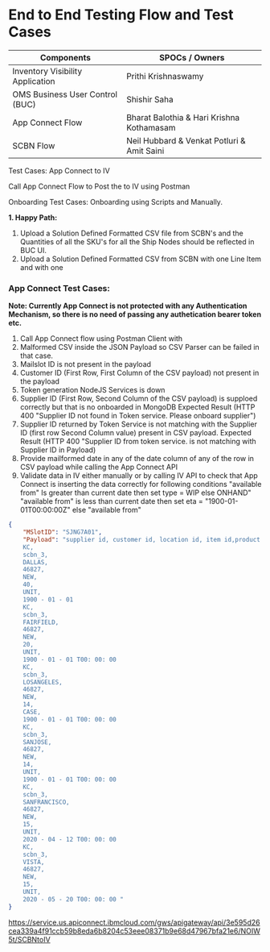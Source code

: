 <h1>End to End Testing Flow and Test Cases</h1>

| Components  | SPOCs / Owners |
| ------------- | ------------- |
| Inventory Visibility Application | Prithi Krishnaswamy |
| OMS Business User Control (BUC) | Shishir Saha |
| App Connect Flow | Bharat Balothia & Hari Krishna Kothamasam  |
| SCBN Flow | Neil Hubbard & Venkat Potluri & Amit Saini |


Test Cases:
App Connect to IV

Call App Connect Flow to Post the to IV using Postman

Onboarding Test Cases:
Onboarding using Scripts and Manually.

__1. Happy Path:__

   1. Upload a Solution Defined Formatted CSV file from SCBN's and the Quantities of all the SKU's for all the Ship Nodes should be reflected in BUC UI.
   2. Upload a Solution Defined Formatted CSV from SCBN with one Line Item and with one 
   
   
<h3>App Connect Test Cases:</h3>

__Note: Currently App Connect is not protected with any Authentication Mechanism, so there is no need of passing any authetication bearer token etc.__

   1. Call App Connect flow using Postman Client with 
   2. Malformed CSV inside the JSON Payload so CSV Parser can be failed in that case.
   3. Mailslot ID is not present in the payload
   4. Customer ID (First Row, First Column of the CSV payload) not present in the payload
   5. Token generation NodeJS Services is down
   6. Supplier ID (First Row, Second Column of the CSV payload) is supploed correctly but that is no onboarded in MongoDB Expected Result (HTTP 400 "Supplier ID not found in Token service. Please onboard supplier")
   7. Supplier ID returned by Token Service is not matching with the Supplier ID (first row Second Column value) present in CSV payload. Expected Result (HTTP 400 "Supplier ID from token service. is not matching with Supplier ID in Payload)
   8. Provide mailformed date in any of the date column of any of the row in CSV payload while calling the App Connect API
   9. Validate data in IV either manually or by calling IV API to check that App Connect is inserting the data correctly for following conditions
      "available from" Is greater than current date then set type = WIP else ONHAND"
      "available from" is less than current date then set eta = "1900-01-01T00:00:00Z" else "available from"
      
   
   
   ```json
   {
       "MSlotID": "SJNG7A01",
       "Payload": "supplier id, customer id, location id, item id,product class, quantity,uom,available from
       KC,
       scbn_3,
       DALLAS,
       46827,
       NEW,
       40,
       UNIT,
       1900 - 01 - 01
       KC,
       scbn_3,
       FAIRFIELD,
       46827,
       NEW,
       20,
       UNIT,
       1900 - 01 - 01 T00: 00: 00
       KC,
       scbn_3,
       LOSANGELES,
       46827,
       NEW,
       14,
       CASE,
       1900 - 01 - 01 T00: 00: 00
       KC,
       scbn_3,
       SANJOSE,
       46827,
       NEW,
       14,
       UNIT,
       1900 - 01 - 01 T00: 00: 00
       KC,
       scbn_3,
       SANFRANCISCO,
       46827,
       NEW,
       15,
       UNIT,
       2020 - 04 - 12 T00: 00: 00
       KC,
       scbn_3,
       VISTA,
       46827,
       NEW,
       15,
       UNIT,
       2020 - 05 - 20 T00: 00: 00 "
   }
   ```

  
   https://service.us.apiconnect.ibmcloud.com/gws/apigateway/api/3e595d26cea339a4f91ccb59b8eda6b8204c53eee08371b9e68d47967bfa21e6/NOIW5t/SCBNtoIV


